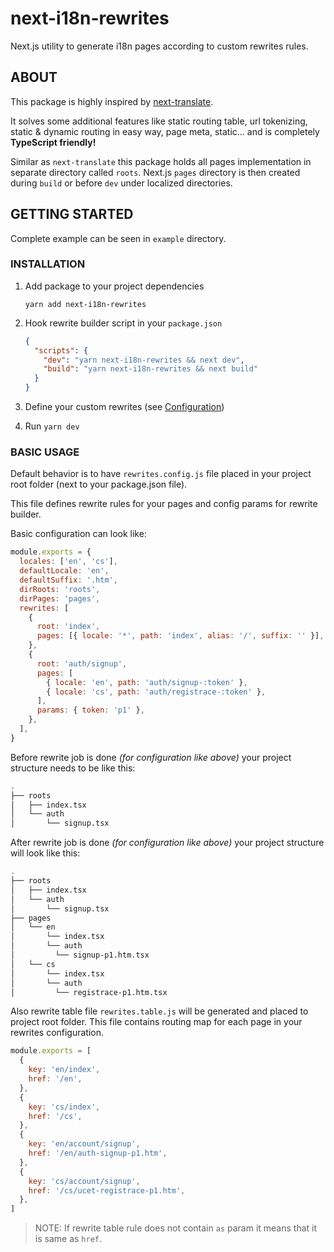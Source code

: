 # next-i18n-rewrites

Next.js utility to generate i18n pages according to custom rewrites rules.

## ABOUT

This package is highly inspired by [next-translate](https://github.com/vinissimus/next-translate#readme).

It solves some additional features like static routing table, url tokenizing, static & dynamic routing in easy way, page meta, static... and is completely **TypeScript friendly!**

Similar as `next-translate` this package holds all pages implementation in separate directory called `roots`. Next.js `pages` directory is then created during `build` or before `dev` under localized directories.

## GETTING STARTED

Complete example can be seen in `example` directory.

### INSTALLATION

1. Add package to your project dependencies

   `yarn add next-i18n-rewrites`

2. Hook rewrite builder script in your `package.json`

   ```json
   {
     "scripts": {
       "dev": "yarn next-i18n-rewrites && next dev",
       "build": "yarn next-i18n-rewrites && next build"
     }
   }
   ```

3. Define your custom rewrites (see [Configuration](#configuration))
4. Run `yarn dev`

### BASIC USAGE

Default behavior is to have `rewrites.config.js` file placed in your project root folder (next to your package.json file).

This file defines rewrite rules for your pages and config params for rewrite builder.

Basic configuration can look like:

```js
module.exports = {
  locales: ['en', 'cs'],
  defaultLocale: 'en',
  defaultSuffix: '.htm',
  dirRoots: 'roots',
  dirPages: 'pages',
  rewrites: [
    {
      root: 'index',
      pages: [{ locale: '*', path: 'index', alias: '/', suffix: '' }],
    },
    {
      root: 'auth/signup',
      pages: [
        { locale: 'en', path: 'auth/signup-:token' },
        { locale: 'cs', path: 'auth/registrace-:token' },
      ],
      params: { token: 'p1' },
    },
  ],
}
```

Before rewrite job is done _(for configuration like above)_ your project structure needs to be like this:

```bash
.
├── roots
│   ├── index.tsx
│   └── auth
│       └── signup.tsx
```

After rewrite job is done _(for configuration like above)_ your project structure will look like this:

```bash
.
├── roots
│   ├── index.tsx
│   └── auth
│       └── signup.tsx
├── pages
│   └── en
│       └── index.tsx
│       └── auth
│         └── signup-p1.htm.tsx
│   └── cs
│       └── index.tsx
│       └── auth
│         └── registrace-p1.htm.tsx
```

Also rewrite table file `rewrites.table.js` will be generated and placed to project root folder. This file contains routing map for each page in your rewrites configuration.

```js
module.exports = [
  {
    key: 'en/index',
    href: '/en',
  },
  {
    key: 'cs/index',
    href: '/cs',
  },
  {
    key: 'en/account/signup',
    href: '/en/auth-signup-p1.htm',
  },
  {
    key: 'cs/account/signup',
    href: '/cs/ucet-registrace-p1.htm',
  },
]
```

> NOTE: If rewrite table rule does not contain `as` param it means that it is same as `href`.
